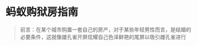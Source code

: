 # 蚂蚁购狱房指南

> 前言：在某个城市购置一套自己的房产，对于某些年轻男性而言，是结婚的必要条件，这就像雄孔雀开屏炫耀自己色泽鲜艳的尾屏以吸引雌孔雀进行 

<!--stackedit_data:
eyJoaXN0b3J5IjpbLTE3Nzk4NDY1NjMsNTkyMTE0OTI2LC0xMz
U2MjYxMzA1LDI2MTQ3MzIzOSwxMTYwMjg5OTkzLDg1Njg5NDI2
OSwyMTM1MDI1MDYzLDE4NTU1NTIwNjBdfQ==
-->